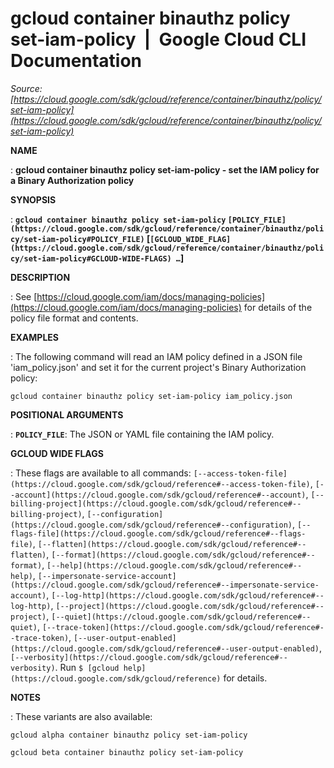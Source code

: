 # gcloud container binauthz policy set-iam-policy  |  Google Cloud CLI Documentation

*Source: [https://cloud.google.com/sdk/gcloud/reference/container/binauthz/policy/set-iam-policy](https://cloud.google.com/sdk/gcloud/reference/container/binauthz/policy/set-iam-policy)*

**NAME**

: **gcloud container binauthz policy set-iam-policy - set the IAM policy for a Binary Authorization policy**

**SYNOPSIS**

: **`gcloud container binauthz policy set-iam-policy` `[POLICY_FILE](https://cloud.google.com/sdk/gcloud/reference/container/binauthz/policy/set-iam-policy#POLICY_FILE)` [`[GCLOUD_WIDE_FLAG](https://cloud.google.com/sdk/gcloud/reference/container/binauthz/policy/set-iam-policy#GCLOUD-WIDE-FLAGS) …`]**

**DESCRIPTION**

: See [https://cloud.google.com/iam/docs/managing-policies](https://cloud.google.com/iam/docs/managing-policies)
for details of the policy file format and contents.

**EXAMPLES**

: The following command will read an IAM policy defined in a JSON file
'iam_policy.json' and set it for the current project's Binary Authorization
policy:

```
gcloud container binauthz policy set-iam-policy iam_policy.json
```

**POSITIONAL ARGUMENTS**

: **`POLICY_FILE`**:
The JSON or YAML file containing the IAM policy.

**GCLOUD WIDE FLAGS**

: These flags are available to all commands: `[--access-token-file](https://cloud.google.com/sdk/gcloud/reference#--access-token-file)`,
`[--account](https://cloud.google.com/sdk/gcloud/reference#--account)`, `[--billing-project](https://cloud.google.com/sdk/gcloud/reference#--billing-project)`,
`[--configuration](https://cloud.google.com/sdk/gcloud/reference#--configuration)`,
`[--flags-file](https://cloud.google.com/sdk/gcloud/reference#--flags-file)`,
`[--flatten](https://cloud.google.com/sdk/gcloud/reference#--flatten)`, `[--format](https://cloud.google.com/sdk/gcloud/reference#--format)`, `[--help](https://cloud.google.com/sdk/gcloud/reference#--help)`, `[--impersonate-service-account](https://cloud.google.com/sdk/gcloud/reference#--impersonate-service-account)`,
`[--log-http](https://cloud.google.com/sdk/gcloud/reference#--log-http)`,
`[--project](https://cloud.google.com/sdk/gcloud/reference#--project)`, `[--quiet](https://cloud.google.com/sdk/gcloud/reference#--quiet)`, `[--trace-token](https://cloud.google.com/sdk/gcloud/reference#--trace-token)`, `[--user-output-enabled](https://cloud.google.com/sdk/gcloud/reference#--user-output-enabled)`,
`[--verbosity](https://cloud.google.com/sdk/gcloud/reference#--verbosity)`.
Run `$ [gcloud help](https://cloud.google.com/sdk/gcloud/reference)` for details.

**NOTES**

: These variants are also available:

```
gcloud alpha container binauthz policy set-iam-policy
```

```
gcloud beta container binauthz policy set-iam-policy
```